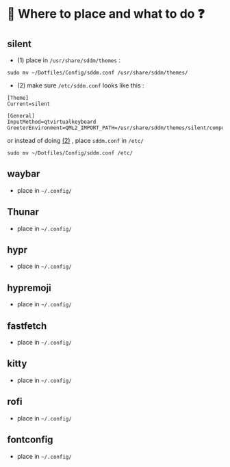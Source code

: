 # 🫳 Where to place and what to do ❓ 

## silent 
- (1) place in ```/usr/share/sddm/themes``` :
```
sudo mv ~/Dotfiles/Config/sddm.conf /usr/share/sddm/themes/
```
- (2) make sure ```/etc/sddm.conf``` looks like this :

```
[Theme]
Current=silent

[General]
InputMethod=qtvirtualkeyboard
GreeterEnvironment=QML2_IMPORT_PATH=/usr/share/sddm/themes/silent/components/,QT_IM_MODULE=qtvirtualkeyboard

```
or instead of doing [(2)]() , place ```sddm.conf``` in ```/etc/```
```
sudo mv ~/Dotfiles/Config/sddm.conf /etc/
```

## waybar
- place in ```~/.config/```

## Thunar
- place in ```~/.config/```

## hypr
- place in ```~/.config/```

## hypremoji
- place in ```~/.config/```

## fastfetch
- place in ```~/.config/```

## kitty
- place in ```~/.config/```

## rofi
- place in ```~/.config/```

## fontconfig
- place in ```~/.config/```

